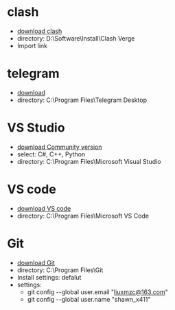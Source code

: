 # clash
- [download clash](https://github.com/clash-verge-rev/clash-verge-rev/releases)
- directory: D:\Software\Install\Clash Verge
- Import link

# telegram
-  [download](https://telegram.org/)
-  directory: C:\Program Files\Telegram Desktop

# VS Studio
- [download Community version](https://visualstudio.microsoft.com/zh-hans/?icid=SSM_AS_VisualStudio)
- select: C#, C++, Python
- directory: C:\Program Files\Microsoft Visual Studio

# VS code
- [download VS code](https://code.visualstudio.com/Download)
- directory: C:\Program Files\Microsoft VS Code

# Git
- [download Git](https://git-scm.com/downloads/win)
- directory: C:\Program Files\Git
- Install settings: defalut
- settings:
  - git config --global user.email "liuxmzc@163.com"
  - git config --global user.name "shawn_x411"

